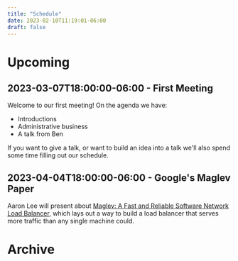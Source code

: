 ```yaml
---
title: "Schedule"
date: 2023-02-10T11:19:01-06:00
draft: false
---
```


# Upcoming

## 2023-03-07T18:00:00-06:00 - First Meeting

Welcome to our first meeting! On the agenda we have:

- Introductions
- Administrative business
- A talk from Ben

If you want to give a talk, or want to build an idea into a talk we'll
also spend some time filling out our schedule.

## 2023-04-04T18:00:00-06:00 - Google's Maglev Paper

Aaron Lee will present about [Maglev: A Fast and Reliable Software
Network Load Balancer](https://research.google/pubs/pub44824/), which
lays out a way to build a load balancer that serves more traffic than
any single machine could.

# Archive

